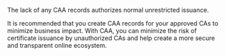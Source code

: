 The lack of any CAA records authorizes normal unrestricted issuance.

It is recommended that you create CAA records for your approved CAs to minimize business impact. With CAA, you can minimize the risk of certificate issuance by unauthorized CAs and help create a more secure and transparent online ecosystem.